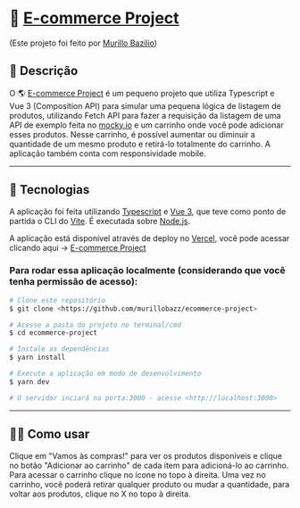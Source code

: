 # 🛒 [E-commerce Project](https://ecommerce-project-six.vercel.app/)

(Este projeto foi feito por [Murillo Bazilio](https://github.com/murillobazz))

## 📘 Descrição

  O 🌎 [E-commerce Project](https://ecommerce-project-six.vercel.app/) é um pequeno projeto que utiliza Typescript e Vue 3 (Composition API) para simular uma pequena lógica de listagem de produtos, utilizando Fetch API para fazer a requisição da listagem de uma API de exemplo feita no [mocky.io](https://designer.mocky.io/) e um carrinho onde você pode adicionar esses produtos. Nesse carrinho, é possível aumentar ou diminuir a quantidade de um mesmo produto e retirá-lo totalmente do carrinho. A aplicação também conta com responsividade mobile.

<hr>

## 💾 Tecnologias

  A aplicação foi feita utilizando [Typescript](https://www.typescriptlang.org/) e [Vue 3](https://vuejs.org/), que teve como ponto de partida o CLI do [Vite](https://vitejs.dev/). É executada sobre [Node.js](https://nodejs.org/en/).

  A aplicação está disponível através de deploy no [Vercel](https://vercel.com/), você pode acessar clicando aqui -> [E-commerce Project](https://ecommerce-project-six.vercel.app/)
<br>

### Para rodar essa aplicação localmente (considerando que você tenha permissão de acesso):
```bash
# Clone este repositório
$ git clone <https://github.com/murillobazz/ecommerce-project>

# Acesse a pasta do projeto no terminal/cmd
$ cd ecommerce-project

# Instale as dependências
$ yarn install

# Execute a aplicação em modo de desenvolvimento
$ yarn dev

# O servidor inciará na porta:3000 - acesse <http://localhost:3000>
```
<hr>

## 👨‍💻 Como usar

  Clique em "Vamos às compras!" para ver os produtos disponíveis e clique no botão "Adicionar ao carrinho" de cada item para adicioná-lo ao carrinho. Para acessar o carrinho clique no ícone no topo à direita. Uma vez no carrinho, você poderá retirar qualquer produto ou mudar a quantidade, para voltar aos produtos, clique no X no topo à direita.
